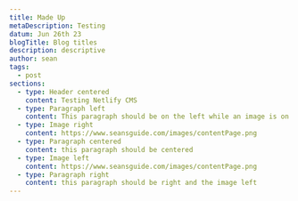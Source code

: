 ```yaml
---
title: Made Up
metaDescription: Testing
datum: Jun 26th 23
blogTitle: Blog titles
description: descriptive
author: sean
tags:
  - post
sections:
  - type: Header centered
    content: Testing Netlify CMS
  - type: Paragraph left
    content: This paragraph should be on the left while an image is on the right
  - type: Image right
    content: https://www.seansguide.com/images/contentPage.png
  - type: Paragraph centered
    content: this paragraph should be centered
  - type: Image left
    content: https://www.seansguide.com/images/contentPage.png
  - type: Paragraph right
    content: this paragraph should be right and the image left
---
```

